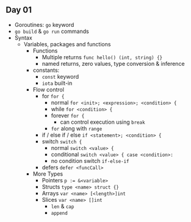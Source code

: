 Day 01
------

- Goroutines: `go` keyword
- `go build` & `go run` commands
- Syntax
  - Variables, packages and functions
    - Functions
      - Multiple returns
        `func hello() (int, string) {}`
      - named returns, zero values, type conversion & inference
    - constants:
      - `const` keyword
      - `iota` built-in
    - Flow control
      - for `for {`
        - normal `for <init>; <expression>; <condition> {`
        - while `for <condition> {`
        - forever `for {`
          - can control execution using `break`
        - `for` along with `range`
      - if / else if / else `if <statement>; <condition> {`
      - switch `switch {`
        - normal `switch <value> {`
        - conditional `switch <value> { case <condition>: `
        - no condition switch `if-else-if`
      - defers `defer <funcCall>`
    - More Types
      - Pointers `p := &<variable>`
      - Structs `type <name> struct {}`
      - Arrays `var <name> [<length>]int`
      - Slices `var <name> []int`
        - `len` & `cap`
        - `append`
